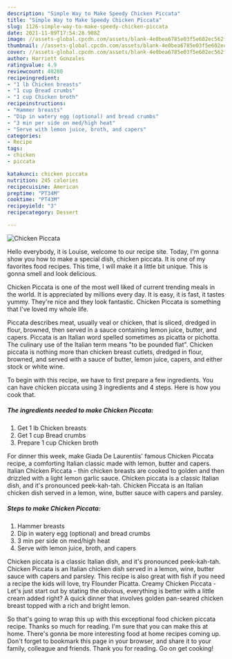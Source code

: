 ```yaml
---
description: "Simple Way to Make Speedy Chicken Piccata"
title: "Simple Way to Make Speedy Chicken Piccata"
slug: 1126-simple-way-to-make-speedy-chicken-piccata
date: 2021-11-09T17:54:28.908Z
image: //assets-global.cpcdn.com/assets/blank-4e0bea6785e03f5e602ec562f230caae08da540cada707380b4fe1bbebba43da.png
thumbnail: //assets-global.cpcdn.com/assets/blank-4e0bea6785e03f5e602ec562f230caae08da540cada707380b4fe1bbebba43da.png
cover: //assets-global.cpcdn.com/assets/blank-4e0bea6785e03f5e602ec562f230caae08da540cada707380b4fe1bbebba43da.png
author: Harriett Gonzales
ratingvalue: 4.9
reviewcount: 40280
recipeingredient:
- "1 lb Chicken breasts"
- "1 cup Bread crumbs"
- "1 cup Chicken broth"
recipeinstructions:
- "Hammer breasts"
- "Dip in watery egg (optional) and bread crumbs"
- "3 min per side on med/high heat"
- "Serve with lemon juice, broth, and capers"
categories:
- Recipe
tags:
- chicken
- piccata

katakunci: chicken piccata 
nutrition: 245 calories
recipecuisine: American
preptime: "PT34M"
cooktime: "PT43M"
recipeyield: "3"
recipecategory: Dessert

---
```



![Chicken Piccata](//assets-global.cpcdn.com/assets/blank-4e0bea6785e03f5e602ec562f230caae08da540cada707380b4fe1bbebba43da.png)

Hello everybody, it is Louise, welcome to our recipe site. Today, I'm gonna show you how to make a special dish, chicken piccata. It is one of my favorites food recipes. This time, I will make it a little bit unique. This is gonna smell and look delicious.

Chicken Piccata is one of the most well liked of current trending meals in the world. It is appreciated by millions every day. It is easy, it is fast, it tastes yummy. They're nice and they look fantastic. Chicken Piccata is something that I've loved my whole life.

Piccata describes meat, usually veal or chicken, that is sliced, dredged in flour, browned, then served in a sauce containing lemon juice, butter, and capers. Piccata is an Italian word spelled sometimes as picatta or pichotta. The culinary use of the Italian term means &#34;to be pounded flat&#34;. Chicken piccata is nothing more than chicken breast cutlets, dredged in flour, browned, and served with a sauce of butter, lemon juice, capers, and either stock or white wine.


To begin with this recipe, we have to first prepare a few ingredients. You can have chicken piccata using 3 ingredients and 4 steps. Here is how you cook that.

<!--inarticleads1-->

##### The ingredients needed to make Chicken Piccata:

1. Get 1 lb Chicken breasts
1. Get 1 cup Bread crumbs
1. Prepare 1 cup Chicken broth


For dinner this week, make Giada De Laurentiis&#39; famous Chicken Piccata recipe, a comforting Italian classic made with lemon, butter and capers. Italian Chicken Piccata - thin chicken breasts are cooked to golden and then drizzled with a light lemon garlic sauce. Chicken piccata is a classic Italian dish, and it&#39;s pronounced peek-kah-tah. Chicken Piccata is an Italian chicken dish served in a lemon, wine, butter sauce with capers and parsley. 

<!--inarticleads2-->

##### Steps to make Chicken Piccata:

1. Hammer breasts
1. Dip in watery egg (optional) and bread crumbs
1. 3 min per side on med/high heat
1. Serve with lemon juice, broth, and capers


Chicken piccata is a classic Italian dish, and it&#39;s pronounced peek-kah-tah. Chicken Piccata is an Italian chicken dish served in a lemon, wine, butter sauce with capers and parsley. This recipe is also great with fish if you need a recipe the kids will love, try Flounder Picatta. Creamy Chicken Piccata - Let&#39;s just start out by stating the obvious, everything is better with a little cream added right? A quick dinner that involves golden pan-seared chicken breast topped with a rich and bright lemon. 

So that's going to wrap this up with this exceptional food chicken piccata recipe. Thanks so much for reading. I'm sure that you can make this at home. There's gonna be more interesting food at home recipes coming up. Don't forget to bookmark this page in your browser, and share it to your family, colleague and friends. Thank you for reading. Go on get cooking!

